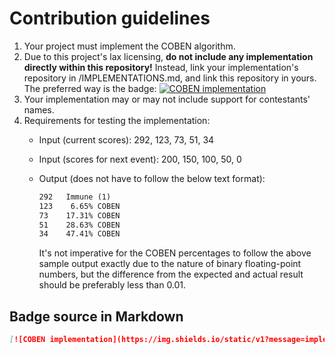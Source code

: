 # Contribution guidelines

1. Your project must implement the COBEN algorithm.
2. Due to this project's lax licensing, **do not include any implementation
directly within this repository!** Instead, link your implementation's repository
in /IMPLEMENTATIONS.md, and link this repository in yours. The preferred way is the badge: [![COBEN implementation](https://img.shields.io/static/v1?message=implementation&style=for-the-badge&label=COBEN&color=%23E83828)](https://github.com/Keyacom/coben-impls)
3. Your implementation may or may not include support for contestants' names.
4. Requirements for testing the implementation:
    - Input (current scores): 292, 123, 73, 51, 34
    - Input (scores for next event): 200, 150, 100, 50, 0
    - Output (does not have to follow the below text format):

      ```txt
      292   Immune (1)
      123    6.65% COBEN
      73    17.31% COBEN
      51    28.63% COBEN
      34    47.41% COBEN
      ```

      It's not imperative for the COBEN percentages to follow
      the above sample output exactly due to the nature of binary floating-point
      numbers, but the difference from the expected and actual result should
      be preferably less than 0.01.

## Badge source in Markdown

```md
[![COBEN implementation](https://img.shields.io/static/v1?message=implementation&style=for-the-badge&label=COBEN&color=%23E83828)](https://github.com/Keyacom/coben-impls)
```
